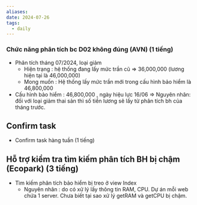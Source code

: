```yaml
---
aliases: 
date: 2024-07-26
tags:
  - daily
---
```

### Chức năng phân tích bc D02 không đúng (AVN) (1 tiếng)
- Phân tích tháng 07/2024, loại giảm
	- Hiện trạng : hệ thống đang lấy mức trần cũ => 36,000,000 (lương hiện tại là 46,000,000)
	- Mong muốn : Hệ thống lấy mức trần mới trong cấu hình bảo hiểm là 46,800,000
- Cấu hình bảo hiểm : 46,800,000 , ngày hiệu lực 16/06
 => Nguyên nhân: đối với loại giảm thai sản thì số tiền lương sẽ lấy từ phân tích bh của tháng trước.


## Confirm task 
- Confirm task hàng tuần (1 tiếng)

## Hỗ trợ kiểm tra tìm kiếm phân tích BH bị chậm (Ecopark) (3 tiếng)
- Tìm kiếm phân tích bảo hiểm bị treo ở view Index
	- Nguyên nhân : do có xử lý lấy thông tin RAM, CPU. Dự án mỗi web chứa 1 server. Chưa biết tại sao xử lý getRAM và getCPU bị chậm.



